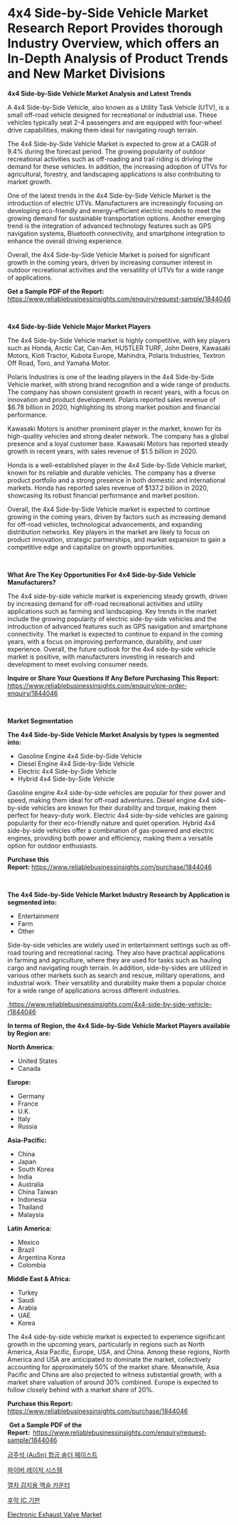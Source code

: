 <p><h1>4x4 Side-by-Side Vehicle Market Research Report Provides thorough Industry Overview, which offers an In-Depth Analysis of Product Trends and New Market Divisions</h1></p><p><strong>4x4 Side-by-Side Vehicle Market Analysis and Latest Trends</strong></p>
<p><p>A 4x4 Side-by-Side Vehicle, also known as a Utility Task Vehicle (UTV), is a small off-road vehicle designed for recreational or industrial use. These vehicles typically seat 2-4 passengers and are equipped with four-wheel drive capabilities, making them ideal for navigating rough terrain.</p><p>The 4x4 Side-by-Side Vehicle Market is expected to grow at a CAGR of 9.4% during the forecast period. The growing popularity of outdoor recreational activities such as off-roading and trail riding is driving the demand for these vehicles. In addition, the increasing adoption of UTVs for agricultural, forestry, and landscaping applications is also contributing to market growth.</p><p>One of the latest trends in the 4x4 Side-by-Side Vehicle Market is the introduction of electric UTVs. Manufacturers are increasingly focusing on developing eco-friendly and energy-efficient electric models to meet the growing demand for sustainable transportation options. Another emerging trend is the integration of advanced technology features such as GPS navigation systems, Bluetooth connectivity, and smartphone integration to enhance the overall driving experience.</p><p>Overall, the 4x4 Side-by-Side Vehicle Market is poised for significant growth in the coming years, driven by increasing consumer interest in outdoor recreational activities and the versatility of UTVs for a wide range of applications.</p></p>
<p><strong>Get a Sample PDF of the Report:&nbsp;</strong> <a href="https://www.reliablebusinessinsights.com/enquiry/request-sample/1844046">https://www.reliablebusinessinsights.com/enquiry/request-sample/1844046</a></p>
<p>&nbsp;</p>
<p><strong>4x4 Side-by-Side Vehicle Major Market Players</strong></p>
<p><p>The 4x4 Side-by-Side Vehicle market is highly competitive, with key players such as Honda, Arctic Cat, Can-Am, HUSTLER TURF, John Deere, Kawasaki Motors, Kioti Tractor, Kubota Europe, Mahindra, Polaris Industries, Textron Off Road, Toro, and Yamaha Motor.</p><p>Polaris Industries is one of the leading players in the 4x4 Side-by-Side Vehicle market, with strong brand recognition and a wide range of products. The company has shown consistent growth in recent years, with a focus on innovation and product development. Polaris reported sales revenue of $6.78 billion in 2020, highlighting its strong market position and financial performance.</p><p>Kawasaki Motors is another prominent player in the market, known for its high-quality vehicles and strong dealer network. The company has a global presence and a loyal customer base. Kawasaki Motors has reported steady growth in recent years, with sales revenue of $1.5 billion in 2020.</p><p>Honda is a well-established player in the 4x4 Side-by-Side Vehicle market, known for its reliable and durable vehicles. The company has a diverse product portfolio and a strong presence in both domestic and international markets. Honda has reported sales revenue of $137.2 billion in 2020, showcasing its robust financial performance and market position.</p><p>Overall, the 4x4 Side-by-Side Vehicle market is expected to continue growing in the coming years, driven by factors such as increasing demand for off-road vehicles, technological advancements, and expanding distribution networks. Key players in the market are likely to focus on product innovation, strategic partnerships, and market expansion to gain a competitive edge and capitalize on growth opportunities.</p></p>
<p>&nbsp;</p>
<p><strong>What Are The Key Opportunities For 4x4 Side-by-Side Vehicle Manufacturers?</strong></p>
<p><p>The 4x4 side-by-side vehicle market is experiencing steady growth, driven by increasing demand for off-road recreational activities and utility applications such as farming and landscaping. Key trends in the market include the growing popularity of electric side-by-side vehicles and the introduction of advanced features such as GPS navigation and smartphone connectivity. The market is expected to continue to expand in the coming years, with a focus on improving performance, durability, and user experience. Overall, the future outlook for the 4x4 side-by-side vehicle market is positive, with manufacturers investing in research and development to meet evolving consumer needs.</p></p>
<p><strong>Inquire or Share Your Questions If Any Before Purchasing This Report:</strong> <a href="https://www.reliablebusinessinsights.com/enquiry/pre-order-enquiry/1844046">https://www.reliablebusinessinsights.com/enquiry/pre-order-enquiry/1844046</a></p>
<p>&nbsp;</p>
<p><strong>Market Segmentation</strong></p>
<p><strong>The 4x4 Side-by-Side Vehicle Market Analysis by types is segmented into:</strong></p>
<p><ul><li>Gasoline Engine 4x4 Side-by-Side Vehicle</li><li>Diesel Engine 4x4 Side-by-Side Vehicle</li><li>Electric 4x4 Side-by-Side Vehicle</li><li>Hybrid 4x4 Side-by-Side Vehicle</li></ul></p>
<p><p>Gasoline engine 4x4 side-by-side vehicles are popular for their power and speed, making them ideal for off-road adventures. Diesel engine 4x4 side-by-side vehicles are known for their durability and torque, making them perfect for heavy-duty work. Electric 4x4 side-by-side vehicles are gaining popularity for their eco-friendly nature and quiet operation. Hybrid 4x4 side-by-side vehicles offer a combination of gas-powered and electric engines, providing both power and efficiency, making them a versatile option for outdoor enthusiasts.</p></p>
<p><strong>Purchase this Report:&nbsp;</strong><a href="https://www.reliablebusinessinsights.com/purchase/1844046">https://www.reliablebusinessinsights.com/purchase/1844046</a></p>
<p>&nbsp;</p>
<p><strong>The 4x4 Side-by-Side Vehicle Market Industry Research by Application is segmented into:</strong></p>
<p><ul><li>Entertainment</li><li>Farm</li><li>Other</li></ul></p>
<p><p>Side-by-side vehicles are widely used in entertainment settings such as off-road touring and recreational racing. They also have practical applications in farming and agriculture, where they are used for tasks such as hauling cargo and navigating rough terrain. In addition, side-by-sides are utilized in various other markets such as search and rescue, military operations, and industrial work. Their versatility and durability make them a popular choice for a wide range of applications across different industries.</p></p>
<p><a href="https://www.reliablebusinessinsights.com/4x4-side-by-side-vehicle-r1844046">&nbsp;https://www.reliablebusinessinsights.com/4x4-side-by-side-vehicle-r1844046</a></p>
<p><strong>In terms of Region, the 4x4 Side-by-Side Vehicle Market Players available by Region are:</strong></p>
<p>
    <p> <strong> North America: </strong>
        <ul>
            <li>United States</li>
            <li>Canada</li>
        </ul>
        </p> 
    <p> <strong> Europe: </strong>
        <ul>
            <li>Germany</li>
            <li>France</li>
            <li>U.K.</li>
            <li>Italy</li>
            <li>Russia</li>
        </ul>
        </p> 
    <p> <strong> Asia-Pacific: </strong>
        <ul>
            <li>China</li>
            <li>Japan</li>
            <li>South Korea</li>
            <li>India</li>
            <li>Australia</li>
            <li>China Taiwan</li>
            <li>Indonesia</li>
            <li>Thailand</li>
            <li>Malaysia</li>
        </ul>
        </p> 
    <p> <strong> Latin America: </strong>
        <ul>
            <li>Mexico</li>
            <li>Brazil</li>
            <li>Argentina Korea</li>
            <li>Colombia</li>
        </ul>
        </p> 
    <p> <strong> Middle East & Africa: </strong>
        <ul>
            <li>Turkey</li>
            <li>Saudi</li>
            <li>Arabia</li>
            <li>UAE</li>
            <li>Korea</li>
        </ul>
    </p>
    </p>
<p><p>The 4x4 side-by-side vehicle market is expected to experience significant growth in the upcoming years, particularly in regions such as North America, Asia Pacific, Europe, USA, and China. Among these regions, North America and USA are anticipated to dominate the market, collectively accounting for approximately 50% of the market share. Meanwhile, Asia Pacific and China are also projected to witness substantial growth, with a market share valuation of around 30% combined. Europe is expected to follow closely behind with a market share of 20%.</p></p>
<p><strong>Purchase this Report: </strong><a href="https://www.reliablebusinessinsights.com/purchase/1844046">https://www.reliablebusinessinsights.com/purchase/1844046</a></p>
<p>&nbsp;<strong>Get a Sample PDF of the Report:&nbsp;&nbsp;</strong><a href="https://www.reliablebusinessinsights.com/enquiry/request-sample/1844046">https://www.reliablebusinessinsights.com/enquiry/request-sample/1844046</a></p>
<p><strong></strong></p>
<p><p><a href="https://github.com/lzrvbyqzftro57/Market-Research-Report-List-2/blob/main/9571762115177.md">금주석 (AuSn) 합금 솔더 페이스트</a></p><p><a href="https://medium.com/@morrisassin8795/2024%EB%85%84%EB%B6%80%ED%84%B0-2031%EB%85%84%EA%B9%8C%EC%A7%80%EC%9D%98-%EA%B4%91%EC%84%AC%EC%9C%A0-%EB%A0%88%EC%9D%B4%EC%A0%80-%EC%8B%9C%EC%8A%A4%ED%85%9C-%EC%8B%9C%EC%9E%A5%EC%9D%98-%EC%8B%A0%ED%9D%A5-%ED%8A%B8%EB%A0%8C%EB%93%9C%EC%99%80-%EB%AF%B8%EB%9E%98-%EC%A0%84%EB%A7%9D-0af13f9bd309">파이버 레이저 시스템</a></p><p><a href="https://github.com/regina00882/Market-Research-Report-List-1/blob/main/6200616115176.md">열차 감지용 액슬 카운터</a></p><p><a href="https://medium.com/@helalredoan/%EB%91%90%EA%BA%BC%EC%9A%B4-%ED%95%84%EB%A6%84-ic-%EA%B8%B0%ED%8C%90-%EC%8B%9C%EC%9E%A5-%EA%B7%9C%EB%AA%A8-%EB%B0%8F-%EC%A0%90%EC%9C%A0%EC%9C%A8-%EB%B6%84%EC%84%9D-%EC%84%B1%EC%9E%A5-%EB%8F%99%ED%96%A5-%EB%B0%8F-%EC%98%88%EC%B8%A1-2024-2031-b89914bf8c82">후막 IC 기판</a></p><p><a href="https://github.com/niyotibauri9/Market-Research-Report-List-1/blob/main/electronic-exhaust-valve-market.md">Electronic Exhaust Valve Market</a></p></p>